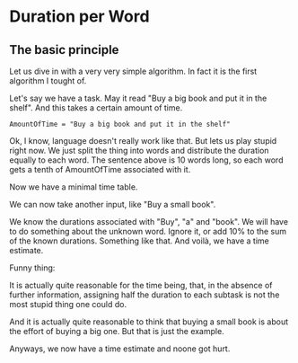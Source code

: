 # Duration per Word

## The basic principle

Let us dive in with a very very simple algorithm. In fact it is the first algorithm I tought of. 

Let's say we have a task. May it read "Buy a big book and put it in the shelf". And this takes a certain amount of time. 

```
AmountOfTime = "Buy a big book and put it in the shelf"
```

Ok, I know, language doesn't really work like that. But lets us play stupid right now. We just split the thing into words and distribute the duration equally to each word. The sentence above is 10 words long, so each word gets a tenth of AmountOfTime associated with it.

Now we have a minimal time table. 

We can now take another input, like "Buy a small book".

We know the durations associated with "Buy", "a" and "book". We will have to do something about the unknown word. Ignore it, or add 10% to the sum of the known durations. Something like that. And voilà, we have a time estimate.

Funny thing: 

It is actually quite reasonable for the time being, that, in the absence of further information, assigning half the duration to each subtask is not the most stupid thing one could do. 

And it is actually quite reasonable to think that buying a small book is about the effort of buying a big one. But that is just the example. 

Anyways, we now have a time estimate and noone got hurt.


